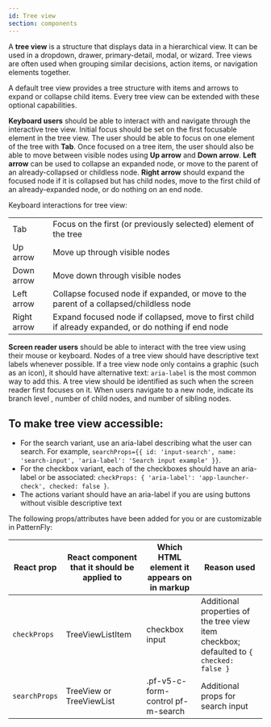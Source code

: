 ```yaml
---
id: Tree view
section: components
---
```


A **tree view** is a structure that displays data in a hierarchical view. It can be used in a dropdown, drawer, primary-detail, modal, or wizard. Tree views are often used when grouping similar decisions, action items, or navigation elements together.

A default tree view provides a tree structure with items and arrows to expand or collapse child items. Every tree view can be extended with these optional capabilities.

**Keyboard users** should be able to interact with and navigate through the interactive tree view. Initial focus should be set on the first focusable element in the tree view. The user should be able to focus on one element of the tree with **Tab**. Once focused on a tree item, the user should also be able to move between visible nodes using **Up arrow** and **Down arrow**. **Left arrow** can be used to collapse an expanded node, or move to the parent of an already-collapsed or childless node. **Right arrow** should expand the focused node if it is collapsed but has child nodes, move to the first child of an already-expanded node, or do nothing on an end node.

Keyboard interactions for tree view:

|  |  |
| -- | -- |
| Tab | Focus on the first (or previously selected) element of the tree |
| Up arrow | Move up through visible nodes |
| Down arrow | Move down through visible nodes |
| Left arrow | Collapse focused node if expanded, or move to the parent of a collapsed/childless node |
| Right arrow | Expand focused node if collapsed, move to first child if already expanded, or do nothing if end node |

**Screen reader users** should be able to interact with the tree view using their mouse or keyboard. Nodes of a tree view should have descriptive text labels whenever possible. If a tree view node only contains a graphic (such as an icon), it should have alternative text: `aria-label` is the most common way to add this. A tree view should be identified as such when the screen reader first focuses on it. When users navigate to a new node, indicate its branch level , number of child nodes, and number of sibling nodes.

## To make tree view accessible:
- For the search variant, use an aria-label describing what the user can search. For example, `searchProps={{ id: 'input-search', name: 'search-input', 'aria-label': 'Search input example' }}`.
- For the checkbox variant, each of the checkboxes should have an aria-label or be associated: `checkProps: { 'aria-label': 'app-launcher-check', checked: false }`.
- The actions variant should have an aria-label if you are using buttons without visible descriptive text

The following props/attributes have been added for you or are customizable in PatternFly:

| React prop | React component that it should be applied to | Which HTML element it appears on in markup | Reason used |
| -- | -- | -- | -- |
| `checkProps` | TreeViewListItem | checkbox input | Additional properties of the tree view item checkbox; defaulted to `{ checked: false }` |
| `searchProps` | TreeView or TreeViewList | .pf-v5-c-form-control pf-m-search | Additional props for search input |
